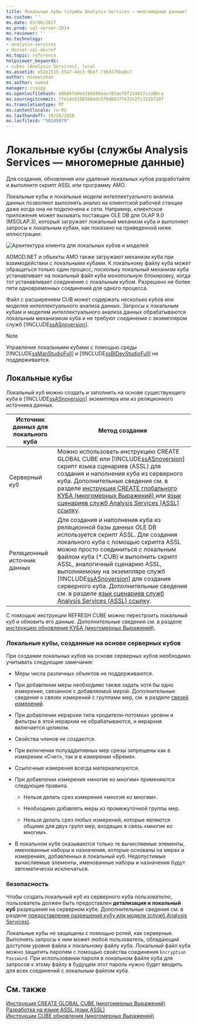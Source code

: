 ```yaml
---
title: Локальные кубы (службы Analysis Services — многомерные данные) | Документация Майкрософт
ms.custom: ''
ms.date: 03/08/2017
ms.prod: sql-server-2014
ms.reviewer: ''
ms.technology:
- analysis-services
- docset-sql-devref
ms.topic: reference
helpviewer_keywords:
- cubes [Analysis Services], local
ms.assetid: e52e1515-35a7-4dc3-9bbf-736d176ba0c7
author: minewiskan
ms.author: owend
manager: craigg
ms.openlocfilehash: e9b84fe6ed1b6b06eee783aef0f214017cca8bca
ms.sourcegitcommit: 7fe14c61083684dc576d88377e32e2fc315b7107
ms.translationtype: MT
ms.contentlocale: ru-RU
ms.lasthandoff: 10/26/2018
ms.locfileid: "50145879"
---
```

# <a name="local-cubes-analysis-services---multidimensional-data"></a>Локальные кубы (службы Analysis Services — многомерные данные)
  Для создания, обновления или удаления локальных кубов разработайте и выполните скрипт ASSL или программу AMO.  
  
 Локальные кубы и локальные модели интеллектуального анализа данных позволяют выполнять анализ на клиентской рабочей станции даже когда она не подключена к сети. Например, клиентское приложение может вызывать поставщик OLE DB для OLAP 9.0 (MSOLAP.3), который загружает локальный механизм куба и выполняет запросы к локальным кубам, как показано на приведенной ниже иллюстрации:  
  
 ![Архитектура клиента для локальных кубов и моделей](../../../analysis-services/dev-guide/media/as-localcubearch9.gif "архитектура клиента для локальных кубов и моделей")  
  
 ADMOD.NET и объекты AMO также загружают механизм куба при взаимодействии с локальными кубами. К локальному файлу куба может обращаться только один процесс, поскольку локальный механизм куба устанавливает на локальный файл куба монопольную блокировку, когда тот устанавливает соединение с локальным кубом. Разрешено не более пяти одновременных соединений для одного процесса.  
  
 Файл с расширением CUB может содержать несколько кубов или моделей интеллектуального анализа данных. Запросы к локальным кубам и моделям интеллектуального анализа данных обрабатываются локальным механизмом куба и не требуют соединения с экземпляром служб [!INCLUDE[ssASnoversion](../../../includes/ssasnoversion-md.md)].  
  
> [!NOTE]  
>  Управление локальными кубами с помощью среды [!INCLUDE[ssManStudioFull](../../../includes/ssmanstudiofull-md.md)] и [!INCLUDE[ssBIDevStudioFull](../../../includes/ssbidevstudiofull-md.md)] не поддерживается.  
  
## <a name="local-cubes"></a>Локальные кубы  
 Локальный куб можно создать и заполнить на основе существующего куба в [!INCLUDE[ssASnoversion](../../../includes/ssasnoversion-md.md)] экземпляра или из реляционного источника данных.  
  
|Источник данных для локального куба|Метод создания|  
|------------------------------------|---------------------|  
|Серверный куб|Можно использовать инструкцию CREATE GLOBAL CUBE или [!INCLUDE[ssASnoversion](../../../includes/ssasnoversion-md.md)] скрипт языка сценариев (ASSL) для создания и наполнения куба из серверного куба. Дополнительные сведения см. в разделе [инструкция CREATE глобального КУБА &#40;многомерных Выражений&#41; ](/sql/mdx/mdx-data-definition-create-global-cube) или [язык сценариев служб Analysis Services &#40;ASSL&#41; ссылку](https://docs.microsoft.com/bi-reference/assl/analysis-services-scripting-language-assl-for-xmla).|  
|Реляционный источник данных|Для создания и наполнения куба из реляционной базы данных OLE DB используется скрипт ASSL. Для создания локального куба с помощью скрипта ASSL можно просто соединиться с локальным файлом куба (*.CUB) и выполнить скрипт ASSL, аналогичный сценарию ASSL, выполняемому на экземпляре служб [!INCLUDE[ssASnoversion](../../../includes/ssasnoversion-md.md)] для создания серверного куба. Дополнительные сведения см. в разделе [язык сценариев служб Analysis Services &#40;ASSL&#41; ссылку](https://docs.microsoft.com/bi-reference/assl/analysis-services-scripting-language-assl-for-xmla).|  
  
 С помощью инструкции REFRESH CUBE можно перестроить локальный куб и обновить его данные. Дополнительные сведения см. в разделе [инструкцию обновления КУБА &#40;многомерных Выражений&#41;](/sql/mdx/mdx-data-definition-refresh-cube).  
  
### <a name="local-cubes-created-from-server-based-cubes"></a>Локальные кубы, созданные на основе серверных кубов  
 При создании локальных кубов на основе серверных кубов необходимо учитывать следующие замечания:  
  
-   Меры числа различных объектов не поддерживаются.  
  
-   При добавлении меры необходимо также задать хотя бы одно измерение, связанное с добавляемой мерой. Дополнительные сведения о связях измерений с группами мер, см. в разделе [связей измерений](../../multidimensional-models-olap-logical-cube-objects/dimension-relationships.md).  
  
-   При добавлении иерархии типа «родители-потомки» уровни и фильтры в этой иерархии не обрабатываются, и иерархия включается целиком.  
  
-   Свойства членов не создаются.  
  
-   При включении полуаддитивных мер срезы запрещены как в измерении «Счет», так и в измерении «Время».  
  
-   Ссылочные измерения всегда материализуются.  
  
-   При добавлении измерения «многие ко многим» применяются следующие правила.  
  
    -   Нельзя делать срез измерения «многие ко многим».  
  
    -   Необходимо добавлять меры из промежуточной группы мер.  
  
    -   Нельзя делать срез любых измерений, которые являются общими для двух групп мер, входящих в связь «многие ко многим».  
  
-   В локальном кубе оказываются только те вычисляемые элементы, именованные наборы и назначения, которые основаны на мерах и измерениях, добавленных в локальный куб. Недопустимые вычисляемые элементы, именованные наборы и назначения будут автоматически исключаться.  
  
### <a name="security"></a>безопасность  
 Чтобы создать локальный куб из серверного куба пользователю, пользователь должен быть предоставлен **детализация и локальный куб** разрешения на серверном кубе. Дополнительные сведения см. в разделе [предоставление разрешений кубу или модели &#40;служб Analysis Services&#41;](../../multidimensional-models/grant-cube-or-model-permissions-analysis-services.md).  
  
 Локальные кубы не защищены с помощью ролей, как серверные. Выполнять запросы к ним может любой пользователь, обладающий доступом уровня файла к локальному файлу куба. Локальный файл куба можно защитить паролем с помощью свойства соединения `Encryption Password`. При использовании пароля в локальном файле куба для запросов к этому файлу в будущем этот пароль нужно будет вводить для всех соединений с локальным файлом куба.  
  
## <a name="see-also"></a>См. также  
 [Инструкция CREATE GLOBAL CUBE &#40;многомерных Выражений&#41;](/sql/mdx/mdx-data-definition-create-global-cube)   
 [Разработка на языке ASSL (язык ASSL)](../scripting-language-assl/developing-with-analysis-services-scripting-language-assl.md)   
 [Инструкции CUBE обновления &#40;многомерных Выражений&#41;](/sql/mdx/mdx-data-definition-refresh-cube)  
  
  
